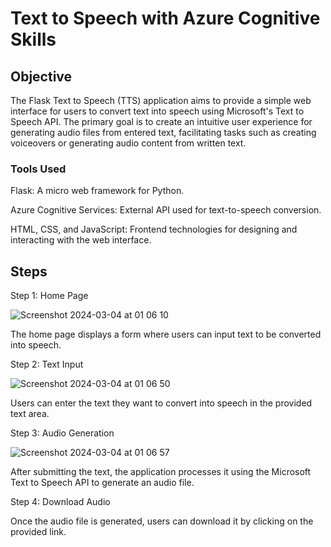 # Text to Speech with Azure Cognitive Skills

## Objective

The Flask Text to Speech (TTS) application aims to provide a simple web interface for users to convert text into speech using Microsoft's Text to Speech API. The primary goal is to create an intuitive user experience for generating audio files from entered text, facilitating tasks such as creating voiceovers or generating audio content from written text.

### Tools Used
Flask: A micro web framework for Python.

Azure Cognitive Services: External API used for text-to-speech conversion.

HTML, CSS, and JavaScript: Frontend technologies for designing and interacting with the web interface.

## Steps
Step 1: Home Page

![Screenshot 2024-03-04 at 01 06 10](https://github.com/adeleaitym/Generate-Speech-with-Azure/assets/161321795/108d01bd-214f-4887-ae07-0caaa1f88f16)

The home page displays a form where users can input text to be converted into speech.

Step 2: Text Input

![Screenshot 2024-03-04 at 01 06 50](https://github.com/adeleaitym/Generate-Speech-with-Azure/assets/161321795/ca5b7d0d-1286-4ca3-8c51-4f80cfe0355c)

Users can enter the text they want to convert into speech in the provided text area.

Step 3: Audio Generation

![Screenshot 2024-03-04 at 01 06 57](https://github.com/adeleaitym/Generate-Speech-with-Azure/assets/161321795/391710f7-97bf-4aea-a4b3-8a1b449be999)

After submitting the text, the application processes it using the Microsoft Text to Speech API to generate an audio file.

Step 4: Download Audio

Once the audio file is generated, users can download it by clicking on the provided link.
